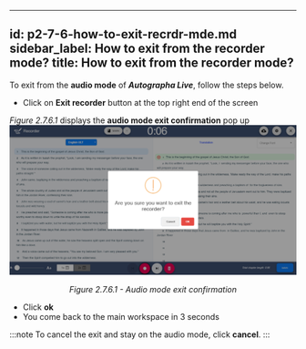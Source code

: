 ---
id: p2-7-6-how-to-exit-recrdr-mde.md
sidebar_label: How to exit from the recorder mode?
title: How to exit from the recorder mode?
------

To exit from the **audio mode** of **_Autographa Live_**, follow the steps below.

* Click on **Exit recorder** button at the top right end of the screen

_Figure 2.7.6.1_ displays the **audio mode exit confirmation** pop up 
![alt text](../../../../static/AutographaLiveImages/Audio-mode/audio-mode-exit-confirmation-fig-2.7.6.1.jpg 'Audio mode exit confirmation')
<div align="center"style="font-style: italic;">Figure 2.7.6.1 - Audio mode exit confirmation</div>

* Click **ok** 
* You come back to the main workspace in 3 seconds

:::note
To cancel the exit and stay on the audio mode, click **cancel**.
:::